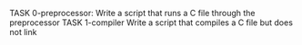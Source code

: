 TASK 0-preprocessor: Write a script that runs a C file through the preprocessor
TASK 1-compiler Write a script that compiles a C file but does not link
